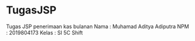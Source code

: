 # TugasJSP

Tugas JSP penerimaan kas bulanan
Nama : Muhamad Aditya Adiputra
NPM  : 2019804173
Kelas : SI 5C Shift
